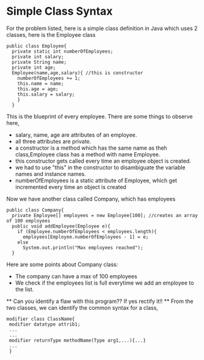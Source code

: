 # Simple Class Syntax
For the problem listed, here is a simple class definition in Java which uses 2 classes, here is the Employee class
```
public class Employee{
  private static int numberOfEmployees;
  private int salary;
  private String name;
  private int age;
  Employee(name,age,salary){ //this is constructor
    numberOfEmployees += 1;
    this.name = name;
    this.age = age;
    this.salary = salary;
    }
  }
  ```
 This is the blueprint of every employee. There are some things to observe here,
 
 * salary, name, age are attributes of an employee.
 * all three attributes are private.
 * a constructor is a method which has the same name as theh class,Employee class has a method with name Employee.
 * this constructor gets called every time an employee object is created.
 * we had to use "this" in the constructor to disambiguate the variable names and instance names.
 * numberOfEmployees is a static attribute of Employee, which get incremented every time an object is created
 
Now we have another class called Company, which has employees

```
public class Company{
  private Employee[] employees = new Employee[100]; //creates an array of 100 employees
  public void addEmployee(Employee e){
    if (Employee.numberOfEmployees < employees.length){
      employees[Employee.numberOfEmployees - 1] = e;
    else
      System.out.println("Max employees reached");
  }
```
Here are some points about Company class:
* The company can have a max of 100 employees
* We check if the employees list is full everytime we add an employee to the list.

** Can you identify a flaw with this program?? If yes rectify it!!
**
From the two classes, we can identify the common syntax for a class,
```
modifier class ClassName{
 modifier datatype attrib1;
 ...
 ...
 modifier returnType methodName(Type arg1,...){...}
 ...
 }
```

 